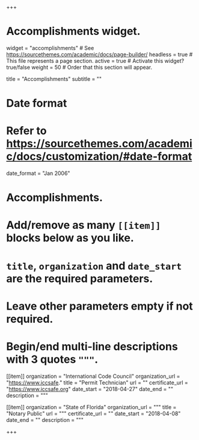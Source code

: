 +++
# Accomplishments widget.
widget = "accomplishments"  # See https://sourcethemes.com/academic/docs/page-builder/
headless = true  # This file represents a page section.
active = true  # Activate this widget? true/false
weight = 50  # Order that this section will appear.

title = "Accomplish&shy;ments"
subtitle = ""

# Date format
#   Refer to https://sourcethemes.com/academic/docs/customization/#date-format
date_format = "Jan 2006"

# Accomplishments.
#   Add/remove as many `[[item]]` blocks below as you like.
#   `title`, `organization` and `date_start` are the required parameters.
#   Leave other parameters empty if not required.
#   Begin/end multi-line descriptions with 3 quotes `"""`.

[[item]]
  organization = "International Code Council"
  organization_url = "https://www.iccsafe."
  title = "Permit Technician"
  url = ""
  certificate_url = "https://www.iccsafe.org"
  date_start = "2018-04-27"
  date_end = ""
  description = """

[[item]]
  organization = "State of Florida"
  organization_url = """
  title = "Notary Public"
  url = """
  certificate_url = ""
  date_start = "2018-04-08"
  date_end = ""
  description = """

+++
